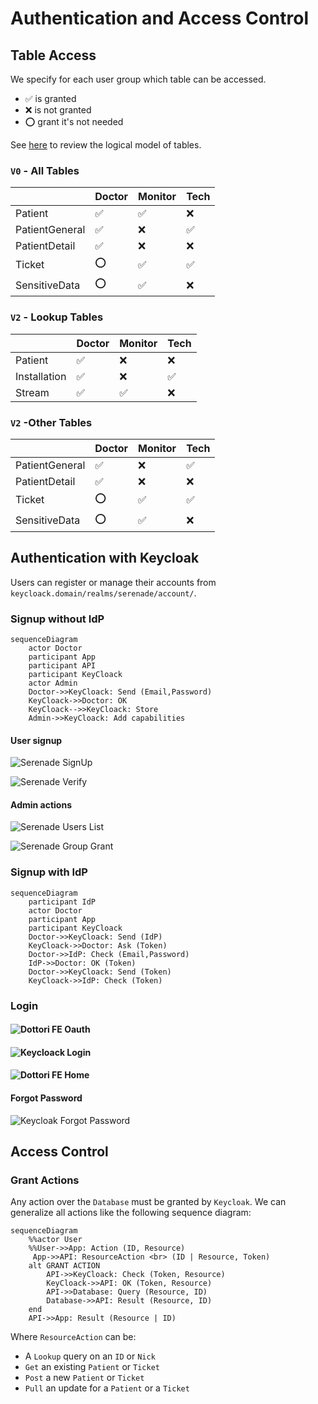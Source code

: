 # Authentication and Access Control

## Table Access

We specify for each user group which table can be accessed.

- ✅ is granted
- ❌ is not granted
- ⭕ grant it's not needed

See [here](../model/) to review the logical model of tables.

### `V0` - All Tables

| | Doctor | Monitor | Tech |
| - | - | - | - |
| Patient | ✅ | ✅ | ❌ |
| PatientGeneral | ✅ | ❌ | ✅ |
| PatientDetail  | ✅ | ❌ | ❌ |
| Ticket | ⭕ | ✅ | ✅ |
| SensitiveData  | ⭕ | ✅ | ❌ |

### `V2` - Lookup Tables

| | Doctor | Monitor | Tech |
| - | - | - | - |
| Patient | ✅ | ❌ | ❌ |
| Installation | ✅ | ❌ | ✅ |
| Stream | ✅ | ✅ | ❌ |

### `V2` -Other Tables

| | Doctor | Monitor | Tech |
| - | - | - | - |
| PatientGeneral | ✅ | ❌ | ✅ |
| PatientDetail  | ✅ | ❌ | ❌ |
| Ticket | ⭕ | ✅ | ✅ |
| SensitiveData  | ⭕ | ✅ | ❌ |

## Authentication with Keycloak

Users can register or manage their accounts from `keycloack.domain/realms/serenade/account/`.

### Signup without IdP

```mermaid
sequenceDiagram
    actor Doctor
    participant App
    participant API
    participant KeyCloack
    actor Admin
    Doctor->>KeyCloack: Send (Email,Password)
    KeyCloack->>Doctor: OK
    KeyCloack-->>KeyCloack: Store
    Admin->>KeyCloack: Add capabilities
```

#### User signup

![Serenade SignUp](../media/signup.png "Serenade SignUp")

![Serenade Verify](../media/verify.png "Serenade Verify")

#### Admin actions

![Serenade Users List](../media/admin.png "Serenade Users List")

![Serenade Group Grant](../media/grant.png "Serenade Group Grant")

### Signup with IdP

```mermaid
sequenceDiagram
    participant IdP
    actor Doctor
    participant App
    participant KeyCloack
    Doctor->>KeyCloack: Send (IdP)
    KeyCloack->>Doctor: Ask (Token)
    Doctor->>IdP: Check (Email,Password)
    IdP->>Doctor: OK (Token)
    Doctor->>KeyCloack: Send (Token)
    KeyCloack->>IdP: Check (Token)
```

### Login

#### ![Dottori FE Oauth](../media/dottori-fe-login.png "Doctor FE Oauth")

#### ![Keycloack Login](../media/login.png "Keycloack Login")

#### ![Dottori FE Home](../media/dottori-fe-home.png "Home")

#### Forgot Password

 ![Keycloak Forgot Password](../media/forgot.png "Keycloak Forgot Password")

## Access Control

### Grant Actions

Any action over the `Database` must be granted by `Keycloak`.
We can generalize all actions like the following sequence diagram:

```mermaid
sequenceDiagram
    %%actor User
    %%User->>App: Action (ID, Resource)
     App->>API: ResourceAction <br> (ID | Resource, Token)
    alt GRANT ACTION
        API->>KeyCloack: Check (Token, Resource)
        KeyCloack->>API: OK (Token, Resource)
        API->>Database: Query (Resource, ID)
        Database->>API: Result (Resource, ID)
    end
    API->>App: Result (Resource | ID)

```

Where `ResourceAction` can be:

- A `Lookup` query on an `ID` or `Nick`
- `Get` an existing `Patient` or `Ticket`
- `Post` a new `Patient` or `Ticket`
- `Pull` an update for a `Patient` or a `Ticket`
